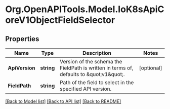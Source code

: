 
# Org.OpenAPITools.Model.IoK8sApiCoreV1ObjectFieldSelector

## Properties

Name | Type | Description | Notes
------------ | ------------- | ------------- | -------------
**ApiVersion** | **string** | Version of the schema the FieldPath is written in terms of, defaults to \&quot;v1\&quot;. | [optional] 
**FieldPath** | **string** | Path of the field to select in the specified API version. | 

[[Back to Model list]](../README.md#documentation-for-models)
[[Back to API list]](../README.md#documentation-for-api-endpoints)
[[Back to README]](../README.md)

